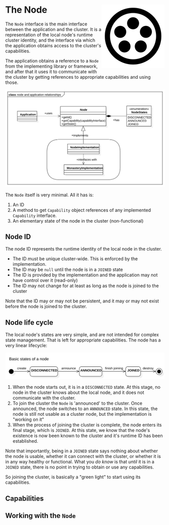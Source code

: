 # The Node<span style="float:right">![logo](monastery_logo_100.svg)<span>

The `Node` interface is the main interface between the application and the cluster. It is a representation of the local node's runtime cluster identity, and the interface via which the application obtains access to the cluster's capabilities.

The application obtains a reference to a `Node` from the implementing library or framework, and after that it uses it to communicate with the cluster by getting references to appropriate capabilities and using those.

![node model](node_and_application_relationships.svg)

The `Node` itself is very minimal. All it has is:

1. An ID
2. A method to get `Capability` object references of any implemented `Capability` interface.
3. An elementary state of the node in the cluster (non-functional)

## Node ID

The node ID represents the runtime identity of the local node in the cluster.

* The ID must be unique cluster-wide. This is enforced by the implementation.
* The ID may be `null` until the node is in a `JOINED` state
* The ID is provided by the implementation and the application may not have control over it (read-only)
* The ID may not change for at least as long as the node is joined to the cluster

Note that the ID may or may not be persistent, and it may or may not exist before the node is joined to the cluster.

## Node life cycle

The local node's states are very simple, and are not intended for complex state management. That is left for appropriate capabilities. The node has a very linear lifecycle:


![states](base_node_states.svg)

1. When the node starts out, it is in a `DISCONNECTED` state. At this stage, no node in the cluster knows about the local node, and it does not communicate with the cluster.
2. To join the cluster the `Node` is 'announced' to the cluster. Once announced, the node switches to an `ANNOUNCED` state. In this state, the node is still not usable as a cluster node, but the implementation is "working on it"
3. When the process of joining the cluster is complete, the node enters its final stage, which is `JOINED`. At this state, we know that the node's existence is now been known to the cluster and it's runtime ID has been established.

Note that importantly, being in a `JOINED` state says nothing about whether the node is usable, whether it can connect with the cluster, or whether it is in any way healthy or functional. What you *do know* is that *until* it is in a `JOINED` state, there is no point in trying to obtain or use any capabilities.

So joining the cluster, is basically a "green light" to start using its capabilities.

## Capabilities

## Working with the `Node`
